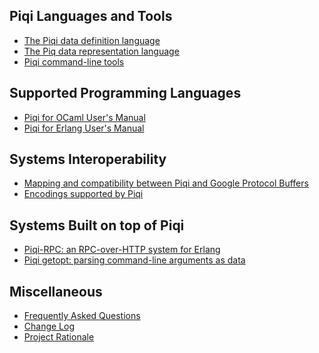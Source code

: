 Piqi Languages and Tools
------------------------

-   [The Piqi data definition language](/doc/piqi/)
-   [The Piq data representation language](/doc/piq/)
-   [Piqi command-line tools](/doc/tools/)

Supported Programming Languages
-------------------------------

-   [Piqi for OCaml User's Manual](/doc/ocaml/)
-   [Piqi for Erlang User's Manual](/doc/erlang/)

Systems Interoperability
------------------------

-   [Mapping and compatibility between Piqi and Google Protocol
    Buffers](/doc/protobuf/)
-   [Encodings supported by Piqi](/doc/encodings/)

Systems Built on top of Piqi
----------------------------

-   [Piqi-RPC: an RPC-over-HTTP system for Erlang](/doc/piqi-rpc/)
-   [Piqi getopt: parsing command-line arguments as data](/doc/getopt/)

Miscellaneous
-------------

-   [Frequently Asked Questions](/doc/faq/)
-   [Change Log](https://github.com/alavrik/piqi/blob/master/CHANGES)
-   [Project Rationale](/rationale/)

